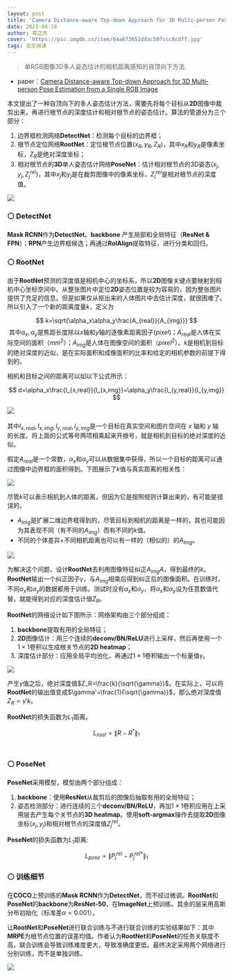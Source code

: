 ```yaml
---
layout: post
title: 'Camera Distance-aware Top-down Approach for 3D Multi-person Pose Estimation from a Single RGB Image'
date: 2021-04-18
author: 郑之杰
cover: 'https://pic.imgdb.cn/item/64a673651ddac507ccc8cdff.jpg'
tags: 论文阅读
---
```


> 单RGB图像3D多人姿态估计的相机距离感知的自顶向下方法.

- paper：[Camera Distance-aware Top-down Approach for 3D Multi-person Pose Estimation from a Single RGB Image](https://arxiv.org/abs/1907.11346)

本文提出了一种自顶向下的多人姿态估计方法，需要先将每个目标从**2D**图像中裁剪出来，再进行根节点的深度估计和相对根节点的姿态估计。算法的管道分为三个部分：
1. 边界框检测网络**DetectNet**：检测每个目标的边界框；
2. 根节点定位网络**RootNet**：定位根节点位置$(x_R,y_R,Z_R)$，其中$x_R$和$y_R$是像素坐标，$Z_R$是绝对深度坐标；
3. 相对根节点的**3D**单人姿态估计网络**PoseNet**：估计相对根节点的3D姿态$(x_j,y_j,Z_j^{rel})$，其中$x_j$和$y_j$是在裁剪图像中的像素坐标，$Z_j^{rel}$是相对根节点的深度值。

![](https://pic.imgdb.cn/item/64a680581ddac507cce9a714.jpg)

### ⚪ DetectNet

**Mask RCNN**作为**DetectNet**。**backbone** 产生局部和全局特征（**ResNet & FPN**）；**RPN**产生边界框候选；再通过**RoIAlign**提取特征，进行分类和回归。

### ⚪ RootNet

由于**RootNet**预测的深度值是相机中心的坐标系，所以**2D**图像关键点要映射到相机中心坐标空间中。从整张图片中定位**2D**姿态位置是较为容易的，因为整张图片提供了充足的信息。但是如果仅从抠出来的人体图片中去估计深度，就很困难了。所以引入了一个新的距离度量$k$，定义为


$$
k=\sqrt{\alpha_x\alpha_y\frac{A_{real}}{A_{img}}}
$$
​
其中$\alpha_x,\alpha_y$是焦距长度除以$x$轴和$y$轴的逐像素距离因子($pixel$)；$A_{real}$是人体在实际空间的面积（$mm^2$）；$A_{img}$是人体在图像空间的面积（$pixel^2$）。$k$是相机到目标的绝对深度的近似，是在实际面积和成像面积的比率和给定的相机参数的前提下得到的。

相机和目标之间的距离可以如以下公式所示：

$$
d=\alpha_x\frac{l_{x,real}}{l_{x,img}}=\alpha_y\frac{l_{y,real}}{l_{y,img}}
$$
 
​![](https://pic.imgdb.cn/item/64a67a081ddac507ccdad8ab.jpg)
 
其中$l_{x,real}, l_{x,img}, l_{y,real}, l_{y, img}$是一个目标在真实空间和图片空间在 $x$ 轴和 $y$ 轴 的长度。将上面的公式等号两项相乘起来开根号，就是相机到目标的绝对深度的近似。

假定$A_{real}$是一个常数，$\alpha_x$和$\alpha_y$可以从数据集中获得，所以一个目标的距离可以通过图像中边界框的面积得到。下图展示了$k$值与真实距离的相关性：

![](https://pic.imgdb.cn/item/64a67ab21ddac507ccdc46ac.jpg)

尽管$k$可以表示相机到人体的距离，但因为它是按照规则计算出来的，有可能是错误的。
- $A_{img}$是扩展二维边界框得到的，尽管目标到相机的距离是一样的，其也可能因为其表现不同（有不同的$A_{img}$）而有不同的$k$值。
- 不同的个体差异+不同相机距离也可以有一样的（相似的）的$A_{img}$。

![](https://pic.imgdb.cn/item/64a67b551ddac507ccdd877b.jpg)

为解决这个问题，设计**RootNet**去利用图像特征纠正$A_{img}A$，得到最终的$k$。**RootNet**输出一个纠正因子$\gamma$，与$A_{img}$相乘后得到纠正后的图像面积。在训练时，不同$\alpha_x$和$\alpha_y$的数据都用于训练。测试时没有$\alpha_x$和$\alpha_y$，将$\alpha_x$和$\alpha_y$设为任意数值代替，就能得到对应的深度估计值$Z_R$。

**RootNet**的网络设计如下图所示：网络架构由三个部分组成：
1. **backbone**提取有用的全局特征；
2. **2D**图像估计：用三个连续的**deconv/BN/ReLU**进行上采样，然后再使用一个$1\times 1$卷积以生成根关节点的**2D heatmap**；
3. 深度估计部分：应用全局平均池化，再通过$1\times 1$卷积输出一个标量值$\gamma$。

![](https://pic.imgdb.cn/item/64a67cbe1ddac507cce19827.jpg)

产生$\gamma$值之后，绝对深度值$Z_R=\frac{k}{\sqrt{\gamma}}$。在实际上，可以将**RootNet**的输出值变成$\gamma'=\frac{1}{\sqrt{\gamma}}$，那么绝对深度值$Z_R=\gamma'k$。

**RootNet**的损失函数为$L_1$距离。

$$
L_{root}=\| R-R^* \|_1
$$
​
### ⚪ PoseNet

**PoseNet**采用[]()模型，模型由两个部分组成：
1. **backbone**：使用**ResNet**从裁剪后的图像后抽取有用的全局特征；
2. 姿态检测部分：进行连续的三个**deconv/BN/ReLU**，再加$1\times 1$卷积应用在上采用层去产生每个关节点的**3D heatmap**。使用**soft-argmax**操作去提取**2D**图像坐标$(x_j, y_j)$和相对根节点的深度值$Z^{rel}_j$。

**PoseNet**的损失函数为$L_1$距离:

$$
L_{pose}=\| P_j^{rel}-P_j^{rel*} \|_1
$$

### ⚪ 训练细节

在**COCO**上预训练的**Mask RCNN**作为**DetectNet**，而不经过微调。**RootNet**和**PoseNet**的**backbone**为**ResNet-50**，在**ImageNet**上预训练。其余的层采用高斯分布初始化（标准差$\alpha=0.001$）。

让**RootNet**和**PoseNet**进行联合训练与不进行联合训练的实验结果如下：其中**MRPE**为根节点位置的误差均值。作者认为**RootNet**和**PoseNet**的任务关联度不高，联合训练会导致训练难度更大，导致准确度更低。最终决定采用两个网络进行分别训练，而不是单独训练。

![](https://pic.imgdb.cn/item/64a67e7b1ddac507cce59749.jpg)
